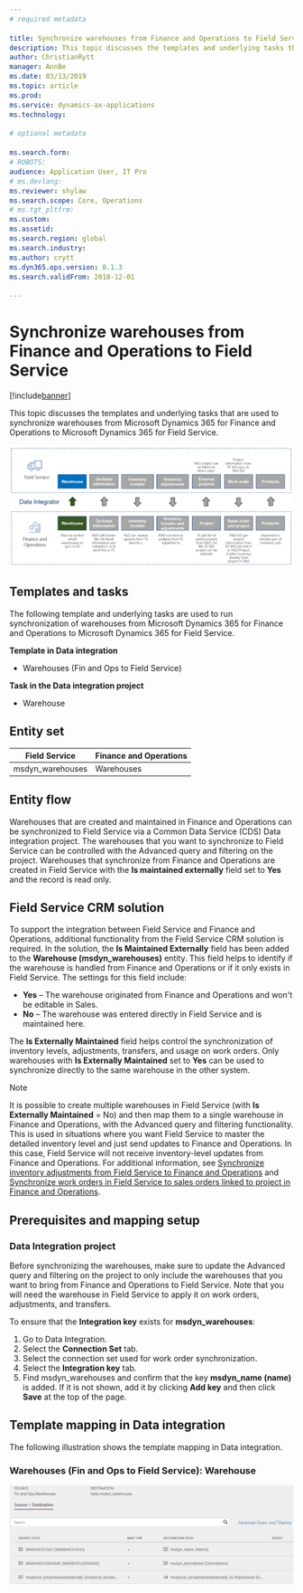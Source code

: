 ```yaml
---
# required metadata

title: Synchronize warehouses from Finance and Operations to Field Service
description: This topic discusses the templates and underlying tasks that are used to synchronize warehouses from Microsoft Dynamics 365 for Finance and Operations to Microsoft Dynamics 365 for Field Service.
author: ChristianRytt
manager: AnnBe
ms.date: 03/13/2019
ms.topic: article
ms.prod: 
ms.service: dynamics-ax-applications
ms.technology: 

# optional metadata

ms.search.form: 
# ROBOTS: 
audience: Application User, IT Pro
# ms.devlang: 
ms.reviewer: shylaw
ms.search.scope: Core, Operations
# ms.tgt_pltfrm: 
ms.custom: 
ms.assetid: 
ms.search.region: global
ms.search.industry: 
ms.author: crytt
ms.dyn365.ops.version: 8.1.3 
ms.search.validFrom: 2018-12-01

---
```


# Synchronize warehouses from Finance and Operations to Field Service

[!include[banner](../includes/banner.md)]

This topic discusses the templates and underlying tasks that are used to synchronize warehouses from Microsoft Dynamics 365 for Finance and Operations to Microsoft Dynamics 365 for Field Service.

[![Synchronization of business processes between Finance and Operations and Field Service](./media/FSWarehouseOW.png)](./media/FSWarehouseOW.png)

## Templates and tasks
The following template and underlying tasks are used to run synchronization of warehouses from Microsoft Dynamics 365 for Finance and Operations to Microsoft Dynamics 365 for Field Service.

**Template in Data integration**
- Warehouses (Fin and Ops to Field Service)

**Task in the Data integration project**
- Warehouse

## Entity set
| Field Service    | Finance and Operations                 |
|------------------|----------------------------------------|
| msdyn_warehouses | Warehouses                             |

## Entity flow
Warehouses that are created and maintained in Finance and Operations can be synchronized to Field Service via a Common Data Service (CDS) Data integration project. The warehouses that you want to synchronize to Field Service can be controlled with the Advanced query and filtering on the project. Warehouses that synchronize from Finance and Operations are created in Field Service with the **Is maintained externally** field set to **Yes** and the record is read only.

## Field Service CRM solution
To support the integration between Field Service and Finance and Operations, additional functionality from the Field Service CRM solution is required. In the solution, the **Is Maintained Externally** field has been added to the **Warehouse (msdyn_warehouses)** entity. This field helps to identify if the warehouse is handled from Finance and Operations or if it only exists in Field Service. The settings for this field include:
- **Yes** – The warehouse originated from Finance and Operations and won't be editable in Sales.
- **No** – The warehouse was entered directly in Field Service and is maintained here.

The **Is Externally Maintained** field helps control the synchronization of inventory levels, adjustments, transfers, and usage on work orders. Only warehouses with **Is Externally Maintained** set to **Yes** can be used to synchronize directly to the same warehouse in the other system. 

> [!NOTE]
> It is possible to create multiple warehouses in Field Service (with **Is Externally Maintained** = No) and then map them to a single warehouse in Finance and Operations, with the Advanced query and filtering functionality. This is used in situations where you want Field Service to master the detailed inventory level and just send updates to Finance and Operations. In this case, Field Service will not receive inventory-level updates from Finance and Operations. For additional information, see [Synchronize inventory adjustments from Field Service to Finance and Operations](https://docs.microsoft.com/dynamics365/unified-operations/supply-chain/sales-marketing/synchronize-inventory-adjustments) and [Synchronize work orders in Field Service to sales orders linked to project in Finance and Operations](https://docs.microsoft.com/dynamics365/unified-operations/supply-chain/sales-marketing/field-service-work-order).

## Prerequisites and mapping setup
### Data Integration project
Before synchronizing the warehouses, make sure to update the Advanced query and filtering on the project to only include the warehouses that you want to bring from Finance and Operations to Field Service. Note that you will need the warehouse in Field Service to apply it on work orders, adjustments, and transfers.  

To ensure that the **Integration key** exists for **msdyn_warehouses**:
1. Go to Data Integration.
2. Select the **Connection Set** tab.
3. Select the connection set used for work order synchronization.
4. Select the **Integration key** tab.
5. Find msdyn_warehouses and confirm that the key **msdyn_name (name)** is added. If it is not shown, add it by clicking **Add key** and then click **Save** at the top of the page.

## Template mapping in Data integration

The following illustration shows the template mapping in Data integration.

### Warehouses (Fin and Ops to Field Service): Warehouse

[![Template mapping in Data integration](./media/Warehouse1.png)](./media/Warehouse1.png)
